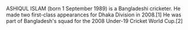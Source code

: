 ASHIQUL ISLAM (born 1 September 1989) is a Bangladeshi cricketer. He made two first-class appearances for Dhaka Division in 2008.[1] He was part of Bangladesh's squad for the 2008 Under-19 Cricket World Cup.[2]
